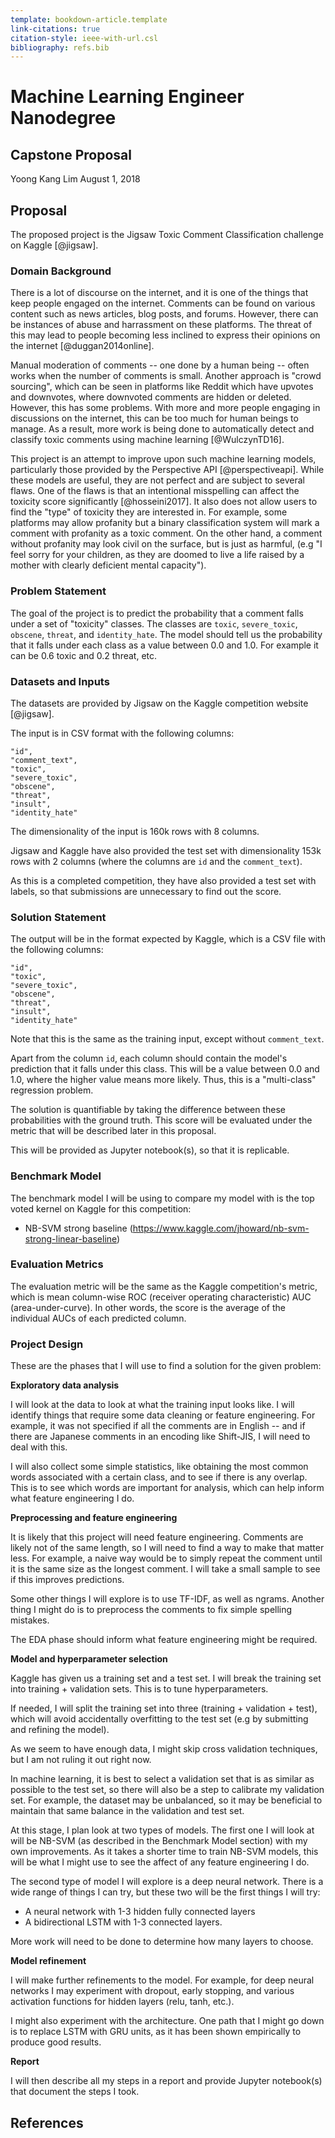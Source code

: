 ```yaml
---
template: bookdown-article.template
link-citations: true
citation-style: ieee-with-url.csl
bibliography: refs.bib
---
```


# Machine Learning Engineer Nanodegree
## Capstone Proposal
Yoong Kang Lim
August 1, 2018

## Proposal

The proposed project is the Jigsaw Toxic Comment Classification challenge on Kaggle [@jigsaw].

### Domain Background

There is a lot of discourse on the internet, and it is one of the things that keep people engaged on the internet. Comments can be found on various content such as news articles, blog posts, and forums. However, there can be instances of abuse and harrassment on these platforms. The threat of this may lead to people becoming less inclined to express their opinions on the internet [@duggan2014online].

Manual moderation of comments -- one done by a human being -- often works when the number of comments is small. Another approach is "crowd sourcing", which can be seen in platforms like Reddit which have upvotes and downvotes, where downvoted comments are hidden or deleted. However, this has some problems. With more and more people engaging in discussions on the internet, this can be too much for human beings to manage. As a result, more work is being done to automatically detect and classify toxic comments using machine learning [@WulczynTD16].

This project is an attempt to improve upon such machine learning models, particularly those provided by the Perspective API [@perspectiveapi]. While these models are useful, they are not perfect and are subject to several flaws. One of the flaws is that an intentional misspelling can affect the toxicity score significantly [@hosseini2017]. It also does not allow users to find the "type" of toxicity they are interested in. For example, some platforms may allow profanity but a binary classification system will mark a comment with profanity as a toxic comment. On the other hand, a comment without profanity may look civil on the surface, but is just as harmful, (e.g "I feel sorry for your children, as they are doomed to live a life raised by a mother with clearly deficient mental capacity").


### Problem Statement

The goal of the project is to predict the probability that a comment falls under a set of "toxicity" classes. The classes are `toxic`, `severe_toxic`, `obscene`, `threat`, and `identity_hate`. The model should tell us the probability that it falls under each class as a value between 0.0 and 1.0. For example it can be 0.6 toxic and 0.2 threat, etc.


### Datasets and Inputs

The datasets are provided by Jigsaw on the Kaggle competition website [@jigsaw].

The input is in CSV format with the following columns:

```
"id",
"comment_text",
"toxic",
"severe_toxic",
"obscene",
"threat",
"insult",
"identity_hate"
```

The dimensionality of the input is 160k rows with 8 columns.

Jigsaw and Kaggle have also provided the test set with dimensionality 153k rows with 2 columns (where the columns are `id` and the `comment_text`).

As this is a completed competition, they have also provided a test set with labels, so that submissions are unnecessary to find out the score.


### Solution Statement

The output will be in the format expected by Kaggle, which is a CSV file with the following columns:

```
"id",
"toxic",
"severe_toxic",
"obscene",
"threat",
"insult",
"identity_hate"
```

Note that this is the same as the training input, except without `comment_text`.

Apart from the column `id`, each column should contain the model's prediction that it falls under this class. This will be a value between 0.0 and 1.0, where the higher value means more likely. Thus, this is a "multi-class" regression problem.

The solution is quantifiable by taking the difference between these probabilities with the ground truth. This score will be evaluated under the metric that will be described later in this proposal.

This will be provided as Jupyter notebook(s), so that it is replicable.


### Benchmark Model

The benchmark model I will be using to compare my model with is the top voted kernel on Kaggle for this competition:

* NB-SVM strong baseline (https://www.kaggle.com/jhoward/nb-svm-strong-linear-baseline)


### Evaluation Metrics

The evaluation metric will be the same as the Kaggle competition's metric, which is mean column-wise ROC (receiver operating characteristic) AUC (area-under-curve). In other words, the score is the average of the individual AUCs of each predicted column.


### Project Design

These are the phases that I will use to find a solution for the given problem:

**Exploratory data analysis**

I will look at the data to look at what the training input looks like. I will identify things that require some data cleaning or feature engineering. For example, it was not specified if all the comments are in English -- and if there are Japanese comments in an encoding like Shift-JIS, I will need to deal with this.

I will also collect some simple statistics, like obtaining the most common words associated with a certain class, and to see if there is any overlap. This is to see which words are important for analysis, which can help inform what feature engineering I do.

**Preprocessing and feature engineering**

It is likely that this project will need feature engineering. Comments are likely not of the same length, so I will need to find a way to make that matter less. For example, a naive way would be to simply repeat the comment until it is the same size as the longest comment. I will take a small sample to see if this improves predictions.

Some other things I will explore is to use TF-IDF, as well as ngrams. Another thing I might do is to preprocess the comments to fix simple spelling mistakes.

The EDA phase should inform what feature engineering might be required.

**Model and hyperparameter selection**

Kaggle has given us a training set and a test set. I will break the training set into training + validation sets. This is to tune hyperparameters.

If needed, I will split the training set into three (training + validation + test), which will avoid accidentally overfitting to the test set (e.g by submitting and refining the model).

As we seem to have enough data, I might skip cross validation techniques, but I am not ruling it out right now.

In machine learning, it is best to select a validation set that is as similar as possible to the test set, so there will also be a step to calibrate my validation set. For example, the dataset may be unbalanced, so it may be beneficial to maintain that same balance in the validation and test set.

At this stage, I plan look at two types of models. The first one I will look at will be NB-SVM (as described in the Benchmark Model section) with my own improvements. As it takes a shorter time to train NB-SVM models, this will be what I might use to see the affect of any feature engineering I do.

The second type of model I will explore is a deep neural network. There is a wide range of things I can try, but these two will be the first things I will try:

* A neural network with 1-3 hidden fully connected layers
* A bidirectional LSTM with 1-3 connected layers.

More work will need to be done to determine how many layers to choose.

**Model refinement**

I will make further refinements to the model. For example, for deep neural networks I may experiment with dropout, early stopping, and various activation functions for hidden layers (relu, tanh, etc.).

I might also experiment with the architecture. One path that I might go down is to replace LSTM with GRU units, as it has been shown empirically to produce good results.

**Report**

I will then describe all my steps in a report and provide Jupyter notebook(s) that document the steps I took.


## References